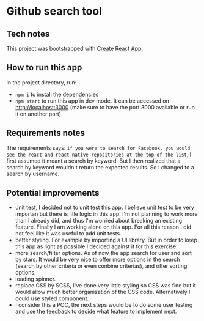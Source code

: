 # Github search tool

## Tech notes

This project was bootstrapped with [Create React App](https://github.com/facebook/create-react-app).

## How to run this app

In the project directory, run:

* `npm i` to install the dependencies
* `npm start` to run this app in dev mode. It can be accessed on [http://localhost:3000](http://localhost:3000) (make sure to have the port 3000 available or run it on another port)

## Requirements notes

The requirements says: `if you were to search for Facebook, you would see the react and react-native repositories at the top of the list`, I first assumed it meant a search by keyword. But I then realized that a search by keyword wouldn't return the expected results. So I changed to a search by username.

## Potential improvements

* unit test, I decided not to unit test this app. I believe unit test to be very importan but there is litle logic in this app. I'm not planning to work more than I already did, and thus I'm worried about breaking an existing feature. Finally I am working alone on this app. For all this reason I did not feel like it was useful to add unit tests. 
* better styling. For example by importing a UI library. But in order to keep this app as light as possible I decided against it for this exercise.
* more search/filter options. As of now the app search for user and sort by stars. It would be very nice to offer more options in the search (search by other criteria or even conbine criterias), and offer sorting options.
* loading spinner.
* replace CSS by SCSS, I've done very little styling so CSS was fine but it would allow much better organization of the CSS code. Alternatively I could use styled component. 
* I consider this a POC, the next steps would be to do some user testing and use the feedback to decide what feature to implement next.

